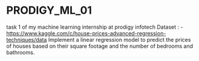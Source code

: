 # PRODIGY_ML_01
task 1 of my machine learning internship at prodigy infotech
Dataset : - https://www.kaggle.com/c/house-prices-advanced-regression-techniques/data
Implement a linear regression model to predict the prices of houses based on their square footage and the number of bedrooms and bathrooms.

